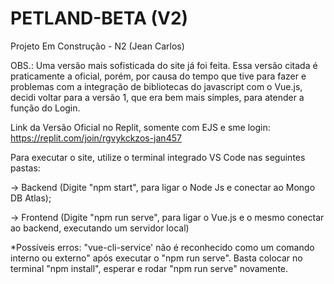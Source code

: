 # PETLAND-BETA (V2)
Projeto Em Construção - N2 (Jean Carlos)

OBS.: Uma versão mais sofisticada do site já foi feita. Essa versão citada é praticamente a oficial, porém, por causa do tempo que tive para fazer e problemas com a integração de bibliotecas do javascript com o Vue.js, decidi voltar para a versão 1, que era bem mais simples, para atender a função do Login.

Link da Versão Oficial no Replit, somente com EJS e sme login: https://replit.com/join/rgvykckzos-jan457

Para executar o site, utilize o terminal integrado VS Code nas seguintes pastas:

 -> Backend (Digite "npm start", para ligar o Node Js e conectar ao Mongo DB Atlas);
 
 -> Frontend (Digite "npm run serve", para ligar o Vue.js e o mesmo conectar ao backend, executando um servidor local)


*Possíveis erros: "vue-cli-service' não é reconhecido como um comando interno ou externo" após executar o "npm run serve". Basta colocar no terminal "npm install", esperar e rodar "npm run serve" novamente.


